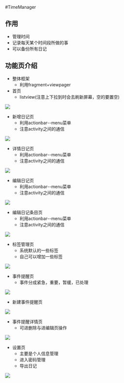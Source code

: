 #TimeManager

## 作用
- 管理时间
- 记录每天某个时间段所做的事
- 可以备份所有日记

## 功能页介绍
- 整体框架
    + 利用fragment+viewpager
- 首页
    + listview(注意上下拉到时会去刷新屏幕，空的要置空)

![](images/main.png)

- 新增日记页
    + 利用actionbar--menu菜单
    + 注意activity之间的通信

![](images/new_diary.png)

- 详情日记页
    + 利用actionbar--menu菜单
    + 注意activity之间的通信

![](images/diary_detail.png)

- 编辑日记页
    + 利用actionbar--menu菜单
    + 注意activity之间的通信

![](images/edit_diary.png)

- 编辑日记条目页
    + 利用actionbar--menu菜单
    + 注意activity之间的通信

![](images/edit_diary_item.png)

- 标签管理页
    + 系统默认的一些标签
    + 自己可以增加一些标签
    
![](images/tags.png)


- 事件提醒页
    + 事件分成紧急，重要，暂缓，已处理
    
![](images/minder.png)


- 新建事件提醒页
    
![](images/create_minder.png)

- 事件提醒详情页
    + 可进删除与进编辑页操作
    
![](images/minder_detail.png)

- 设置页
    + 主要是个人信息管理
    + 进入密码管理
    + 导出日记
    
![](images/setting.png)